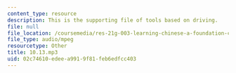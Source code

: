```yaml
---
content_type: resource
description: This is the supporting file of tools based on driving.
file: null
file_location: /coursemedia/res-21g-003-learning-chinese-a-foundation-course-in-mandarin-spring-2011/02c74610edeea9919f81feb6edfcc403_10.13.mp3
file_type: audio/mpeg
resourcetype: Other
title: 10.13.mp3
uid: 02c74610-edee-a991-9f81-feb6edfcc403
---
```

